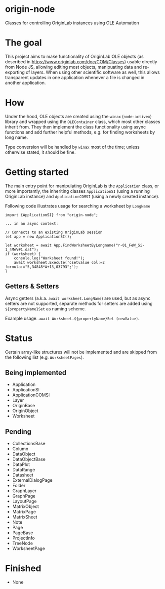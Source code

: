 # origin-node
Classes for controlling OriginLab instances using OLE Automation

# The goal
This project aims to make functionality of OriginLab OLE objects (as described in https://www.originlab.com/doc/COM/Classes) usable directly from Node JS, allowing editing most objects, manipuating data and re-exporting of layers. When using other scientific software as well, this allows transparent updates in one application whenever a file is changed in another application.

# How
Under the hood, OLE objects are created using the `winax` (`node-activex`) library and wrapped using the `OLEContainer` class, which most other classes inherit from. They then implement the class functionality using async functions and add further helpful methods, e.g. for finding worksheets by long name.

Type conversion will be handled by `winax` most of the time; unless otherwise stated, it should be fine.

# Getting started
The main entry point for manipulating OriginLab is the `Application` class, or more importantly, the inheriting classes `ApplicationSI` (using a running OriginLab instance) and `ApplicationCOMSI` (using a newly created instance).  

Following code illustrates usage for searching a worksheet by `LongName`

```
import {ApplicationSI} from "origin-node";

... in an async context:

// Connects to an existing OriginLab session
let app = new ApplicationSI();

let worksheet = await App.FindWorksheetByLongname("r-01_FeW_Si-1_4MeV#1.dat");
if (worksheet) {
    console.log("Worksheet found!");
    await worksheet.Execute('csetvalue col:=2 formula:="5,34848*A+13,03793";');
}
```

## Getters & Setters
Async getters (a.k.a. `await worksheet.LongName`) are used, but as async setters are not supported, separate methods for setters are added using `${propertyName}Set` as naming scheme.

Example usage: `await Worksheet.${propertyName}Set (newValue)`.

# Status
Certain array-like structures will not be implemented and are skipped from the following list (e.g. `WorksheetPages`).

## Being implemented
- Application
- ApplicationSI
- ApplicationCOMSI
- Layer
- OriginBase
- OriginObject
- Worksheet
## Pending
- CollectionsBase
- Column
- DataObject
- DataObjectBase
- DataPlot
- DataRange
- Datasheet
- ExternalDialogPage
- Folder
- GraphLayer
- GraphPage
- LayoutPage
- MatrixObject
- MatrixPage
- MatrixSheet
- Note
- Page
- PageBase
- ProjectInfo
- TreeNode
- WorksheetPage
# Finished
- None